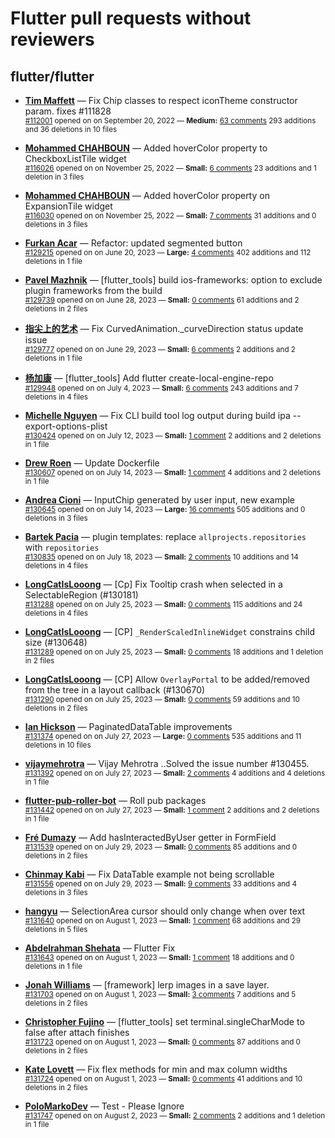 # Flutter pull requests without reviewers

## flutter/flutter

* **[Tim Maffett](https://github.com/timmaffett)** &mdash; Fix Chip classes to respect iconTheme constructor param. fixes #111828<br />
    <sub>[#112001](https://github.com/flutter/flutter/pull/112001) opened on on September 20, 2022 &mdash; **Medium:** [63 comments](https://github.com/flutter/flutter/pull/112001) 293 additions and 36 deletions in 10 files</sub><br />

* **[Mohammed  CHAHBOUN](https://github.com/M97Chahboun)** &mdash; Added hoverColor property to CheckboxListTile widget<br />
    <sub>[#116026](https://github.com/flutter/flutter/pull/116026) opened on on November 25, 2022 &mdash; **Small:** [6 comments](https://github.com/flutter/flutter/pull/116026) 23 additions and 1 deletion in 3 files</sub><br />

* **[Mohammed  CHAHBOUN](https://github.com/M97Chahboun)** &mdash; Added hoverColor property on ExpansionTile widget<br />
    <sub>[#116030](https://github.com/flutter/flutter/pull/116030) opened on on November 25, 2022 &mdash; **Small:** [7 comments](https://github.com/flutter/flutter/pull/116030) 31 additions and 0 deletions in 3 files</sub><br />

* **[Furkan Acar](https://github.com/AcarFurkan)** &mdash; Refactor: updated segmented button<br />
    <sub>[#129215](https://github.com/flutter/flutter/pull/129215) opened on on June 20, 2023 &mdash; **Large:** [4 comments](https://github.com/flutter/flutter/pull/129215) 402 additions and 112 deletions in 1 file</sub><br />

* **[Pavel Mazhnik](https://github.com/p-mazhnik)** &mdash; [flutter_tools] build ios-frameworks: option to exclude plugin frameworks from the build<br />
    <sub>[#129739](https://github.com/flutter/flutter/pull/129739) opened on on June 28, 2023 &mdash; **Small:** [0 comments](https://github.com/flutter/flutter/pull/129739) 61 additions and 2 deletions in 2 files</sub><br />

* **[指尖上的艺术](https://github.com/fingerart)** &mdash; Fix CurvedAnimation._curveDirection status update issue<br />
    <sub>[#129777](https://github.com/flutter/flutter/pull/129777) opened on on June 29, 2023 &mdash; **Small:** [6 comments](https://github.com/flutter/flutter/pull/129777) 2 additions and 2 deletions in 1 file</sub><br />

* **[杨加康](https://github.com/MeandNi)** &mdash; [flutter_tools] Add flutter create-local-engine-repo<br />
    <sub>[#129948](https://github.com/flutter/flutter/pull/129948) opened on on July 4, 2023 &mdash; **Small:** [6 comments](https://github.com/flutter/flutter/pull/129948) 243 additions and 7 deletions in 4 files</sub><br />

* **[Michelle Nguyen](https://github.com/mnguyen427)** &mdash; Fix CLI build tool log output during build ipa --export-options-plist<br />
    <sub>[#130424](https://github.com/flutter/flutter/pull/130424) opened on on July 12, 2023 &mdash; **Small:** [1 comment](https://github.com/flutter/flutter/pull/130424) 2 additions and 2 deletions in 1 file</sub><br />

* **[Drew Roen](https://github.com/drewroengoogle)** &mdash; Update Dockerfile<br />
    <sub>[#130607](https://github.com/flutter/flutter/pull/130607) opened on on July 14, 2023 &mdash; **Small:** [1 comment](https://github.com/flutter/flutter/pull/130607) 4 additions and 2 deletions in 1 file</sub><br />

* **[Andrea Cioni](https://github.com/andreacioni)** &mdash; InputChip generated by user input, new example<br />
    <sub>[#130645](https://github.com/flutter/flutter/pull/130645) opened on on July 14, 2023 &mdash; **Large:** [16 comments](https://github.com/flutter/flutter/pull/130645) 505 additions and 0 deletions in 3 files</sub><br />

* **[Bartek Pacia](https://github.com/bartekpacia)** &mdash; plugin templates: replace `allprojects.repositories` with `repositories`<br />
    <sub>[#130835](https://github.com/flutter/flutter/pull/130835) opened on on July 18, 2023 &mdash; **Small:** [2 comments](https://github.com/flutter/flutter/pull/130835) 10 additions and 14 deletions in 4 files</sub><br />

* **[LongCatIsLooong](https://github.com/LongCatIsLooong)** &mdash; [Cp] Fix Tooltip crash when selected in a SelectableRegion (#130181)<br />
    <sub>[#131288](https://github.com/flutter/flutter/pull/131288) opened on on July 25, 2023 &mdash; **Small:** [0 comments](https://github.com/flutter/flutter/pull/131288) 115 additions and 24 deletions in 4 files</sub><br />

* **[LongCatIsLooong](https://github.com/LongCatIsLooong)** &mdash; [CP] `_RenderScaledInlineWidget` constrains child size (#130648)<br />
    <sub>[#131289](https://github.com/flutter/flutter/pull/131289) opened on on July 25, 2023 &mdash; **Small:** [0 comments](https://github.com/flutter/flutter/pull/131289) 18 additions and 1 deletion in 2 files</sub><br />

* **[LongCatIsLooong](https://github.com/LongCatIsLooong)** &mdash; [CP] Allow `OverlayPortal` to be added/removed from the tree in a layout callback (#130670)<br />
    <sub>[#131290](https://github.com/flutter/flutter/pull/131290) opened on on July 25, 2023 &mdash; **Small:** [0 comments](https://github.com/flutter/flutter/pull/131290) 59 additions and 10 deletions in 2 files</sub><br />

* **[Ian Hickson](https://github.com/Hixie)** &mdash; PaginatedDataTable improvements<br />
    <sub>[#131374](https://github.com/flutter/flutter/pull/131374) opened on on July 27, 2023 &mdash; **Large:** [0 comments](https://github.com/flutter/flutter/pull/131374) 535 additions and 11 deletions in 10 files</sub><br />

* **[vijaymehrotra](https://github.com/vijaymehrotra)** &mdash; Vijay Mehrotra ..Solved the issue number #130455.<br />
    <sub>[#131392](https://github.com/flutter/flutter/pull/131392) opened on on July 27, 2023 &mdash; **Small:** [2 comments](https://github.com/flutter/flutter/pull/131392) 4 additions and 4 deletions in 1 file</sub><br />

* **[flutter-pub-roller-bot](https://github.com/flutter-pub-roller-bot)** &mdash; Roll pub packages<br />
    <sub>[#131442](https://github.com/flutter/flutter/pull/131442) opened on on July 27, 2023 &mdash; **Small:** [1 comment](https://github.com/flutter/flutter/pull/131442) 2 additions and 2 deletions in 1 file</sub><br />

* **[Fré Dumazy](https://github.com/dumazy)** &mdash; Add hasInteractedByUser getter in FormField<br />
    <sub>[#131539](https://github.com/flutter/flutter/pull/131539) opened on on July 29, 2023 &mdash; **Small:** [0 comments](https://github.com/flutter/flutter/pull/131539) 85 additions and 0 deletions in 2 files</sub><br />

* **[Chinmay Kabi](https://github.com/Chinmay-KB)** &mdash; Fix DataTable example not being scrollable<br />
    <sub>[#131556](https://github.com/flutter/flutter/pull/131556) opened on on July 29, 2023 &mdash; **Small:** [9 comments](https://github.com/flutter/flutter/pull/131556) 33 additions and 4 deletions in 3 files</sub><br />

* **[hangyu](https://github.com/hangyujin)** &mdash; SelectionArea cursor should only change when over text<br />
    <sub>[#131640](https://github.com/flutter/flutter/pull/131640) opened on on August 1, 2023 &mdash; **Small:** [1 comment](https://github.com/flutter/flutter/pull/131640) 68 additions and 29 deletions in 5 files</sub><br />

* **[Abdelrahman Shehata](https://github.com/abdelrahman122)** &mdash; Flutter Fix<br />
    <sub>[#131643](https://github.com/flutter/flutter/pull/131643) opened on on August 1, 2023 &mdash; **Small:** [1 comment](https://github.com/flutter/flutter/pull/131643) 18 additions and 0 deletions in 1 file</sub><br />

* **[Jonah Williams](https://github.com/jonahwilliams)** &mdash; [framework] lerp images in a save layer.<br />
    <sub>[#131703](https://github.com/flutter/flutter/pull/131703) opened on on August 1, 2023 &mdash; **Small:** [3 comments](https://github.com/flutter/flutter/pull/131703) 7 additions and 5 deletions in 2 files</sub><br />

* **[Christopher Fujino](https://github.com/christopherfujino)** &mdash; [flutter_tools] set terminal.singleCharMode to false after attach finishes<br />
    <sub>[#131723](https://github.com/flutter/flutter/pull/131723) opened on on August 1, 2023 &mdash; **Small:** [0 comments](https://github.com/flutter/flutter/pull/131723) 87 additions and 0 deletions in 2 files</sub><br />

* **[Kate Lovett](https://github.com/Piinks)** &mdash; Fix flex methods for min and max column widths<br />
    <sub>[#131724](https://github.com/flutter/flutter/pull/131724) opened on on August 1, 2023 &mdash; **Small:** [0 comments](https://github.com/flutter/flutter/pull/131724) 41 additions and 10 deletions in 2 files</sub><br />

* **[PoloMarkoDev](https://github.com/PoloMarkoDev)** &mdash; Test - Please Ignore<br />
    <sub>[#131747](https://github.com/flutter/flutter/pull/131747) opened on on August 2, 2023 &mdash; **Small:** [2 comments](https://github.com/flutter/flutter/pull/131747) 2 additions and 1 deletion in 1 file</sub><br />

